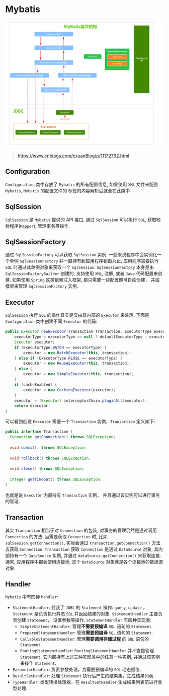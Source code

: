 # Mybatis

![](https://raw.githubusercontent.com/zoooooway/picgo/nom/202306011537127.png)
> https://www.cnblogs.com/cxuanBlog/p/11172792.html

## Configuration
`Configuration` 类中存放了 `Mybatis` 的所有配置信息, 如果使用 `XML` 文件来配置 `Mybatis`, `Mybatis` 的配置文件的 <configuration> 标签的内容解析后就全在此类中.

## SqlSession
`SqlSession` 是 `Mybatis` 提供的 API 接口, 通过 `SqlSession` 可以执行 `SQL`, 获取映射程序(`Mapper`), 管理事务等操作.

## SqlSessionFactory
通过 `SqlSessionFactory` 可以获取 `SqlSession` 实例.
一般来说程序中会实例化一个单例 `SqlSessionFactory` 并一直持有到应用程序销毁为止, 应用程序需要执行 `SQL` 时通过此单例对象来获取一个 `SqlSession`. 
`SqlSessionFactory` 本身是由 `SqlSessionFactoryBuilder` 创建的, 支持使用 `XML`, 注解, 或者 `Java` 代码配置来创建. 如果使用 `Spring` 这类依赖注入框架, 那只需要一些配置即可自动创建， 并由框架来管理 `SqlSessionFactory` 实例.

## Executor
`SqlSession` 执行 `SQL` 的操作其实是交由其内部的 `Executor` 来处理. 下面是 `Configuration` 类中创建不同 `Executor` 的代码:
```java
public Executor newExecutor(Transaction transaction, ExecutorType executorType) {
    executorType = executorType == null ? defaultExecutorType : executorType;
    Executor executor;
    if (ExecutorType.BATCH == executorType) {
        executor = new BatchExecutor(this, transaction);
    } else if (ExecutorType.REUSE == executorType) {
        executor = new ReuseExecutor(this, transaction);
    } else {
        executor = new SimpleExecutor(this, transaction);
    }
    if (cacheEnabled) {
        executor = new CachingExecutor(executor);
    }
    executor = (Executor) interceptorChain.pluginAll(executor);
    return executor;
}
```

可以看到创建 `Executor` 需要一个 `Transaction` 实例，`Transaction` 定义如下:
```java
public interface Transaction {
  Connection getConnection() throws SQLException;

  void commit() throws SQLException;

  void rollback() throws SQLException;

  void close() throws SQLException;

  Integer getTimeout() throws SQLException;
}
```

也就是说 `Executor` 内部持有 `Transaction` 实例， 并且通过该实例可以进行事务的管理. 

## Transaction
其实 `Transaction` 相当于对 `Connection` 的包装, 对事务的管理仍然是通过调用 `Connection` 的方法. 当需要获取 `Connection` 时, 比如 `sqlSeesion.getConnection()`, 实际会通过 `transaction.getConnection()` 方法去获取 `Connection`. `Transaction` 获取 `Connection` 是通过 `DataSource` 对象, 其内部持有一个 `DataSource` 实例, 并通过 `dataSource.getConnection()` 来获取连接. 通常, 应用程序中都会使用连接池, 这个 `DataSource` 对象就是各个连接池的数据源对象. 

## Handler
`Mybatis` 中有四种 `handler`:
* `StatementHandler`: 封装了 `JDBC` 的 `Statement` 操作: `query`, `update` ，`Statement` 是负责执行静态 `SQL` 并返回结果的对象. `StatementHandler` 主要负责创建 `Statement`， 设置参数等操作. `StatementHandler` 有四种实现类:
  * `SimpleStatementHandler`:  管理**不需要预编译** `SQL` 语句的 `Statement`.
  * `PreparedStatementHandler`: 管理**需要预编译** `SQL` 语句的 `Statement`.
  * `CallableStatementHandler`: 管理**需要调用存储过程** 的 `SQL` 语句的 `Statement`.
  * `RoutingStatementHandler`: `RoutingStatementHandler` 并不直接管理 `Statement`, 它内部持有上述三种实现类中的任意一种实例, 并通过该实例来操作 `Statement`. 
* `ParameterHandler`: 负责参数处理，为需要预编译的 `SQL` 动态赋值.
* `ResultSetHandler`: 处理 `Statement` 执行后产生的结果集，生成结果列表.
* `TypeHandler`: 类型转换处理器，在 `ResultSetHandler` 生成结果列表前进行类型处理.


